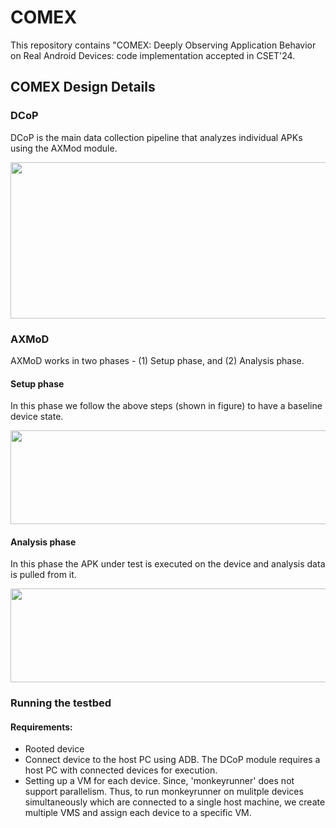 # COMEX
This repository contains "COMEX: Deeply Observing Application Behavior on Real Android Devices: code implementation accepted in CSET'24.

## COMEX Design Details

### DCoP
DCoP is the main data collection pipeline that analyzes individual APKs using the AXMod module. 

<div align = "center">
<img src="https://github.com/zeya2u9/COMEX/assets/108210209/f926f24a-b835-4050-99e0-42dbaea53034" width="600" height="250">
</div>

### AXMoD
AXMoD works in two phases - (1) Setup phase, and (2) Analysis phase. 

#### Setup phase
In this phase we follow the above steps (shown in figure) to have a baseline device state. 

<img src="https://github.com/zeya2u9/COMEX/assets/108210209/2647f53b-4382-4fcd-ac22-882133c37413" width="800" height="150">


#### Analysis phase
In this phase the APK under test is executed on the device and analysis data is pulled from it.

<img src="https://github.com/zeya2u9/COMEX/assets/108210209/a897c215-64ef-4716-8f0b-7c4d8ce8d0b5" width="800" height="150">

### Running the testbed
#### Requirements:
- Rooted device
- Connect device to the host PC using ADB. The DCoP module requires a host PC with connected devices for execution.
- Setting up a VM for each device. Since, 'monkeyrunner' does not support parallelism. Thus, to run monkeyrunner on mulitple devices simultaneously which are connected to a single host machine, we create multiple VMS and assign each device to a specific VM. 


